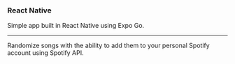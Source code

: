 ### React Native

Simple app built in React Native using Expo Go. 
<hr>

Randomize songs with the ability to add them to your personal Spotify account using Spotify API. 
